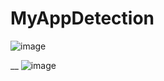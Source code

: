 # MyAppDetection

![image](https://github.com/mchimbof/MyAppDetection/assets/26042473/7cd9ebe9-659b-4359-ba05-c07fbc507add)

__
![image](https://github.com/mchimbof/MyAppDetection/assets/26042473/a0e3b055-90af-4c35-9eeb-fc5d48377dcd)

